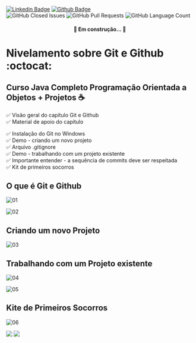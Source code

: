 [![Linkedin Badge](https://img.shields.io/badge/-LinkedIn-blue?style=flat-square&logo=Linkedin&logoColor=white&link=https://www.linkedin.com/in/prasempreweb/)](https://www.linkedin.com/in/prasempreweb/)
[![Github Badge](https://img.shields.io/badge/-Github-000?style=flat-square&logo=Github&logoColor=white&link=https://github.com/PraSempreWeb)](https://github.com/PraSempreWeb)  
<img alt="GitHub Closed Issues" src="https://img.shields.io/github/issues-closed/PraSempreWeb/Nivelamento-sobre-Git-Github" />
<img alt="GitHub Pull Requests" src="https://img.shields.io/github/issues-pr/PraSempreWeb/Nivelamento-sobre-Git-Github" />
<img alt="GitHub Language Count" src="https://img.shields.io/github/languages/count/PraSempreWeb/Nivelamento-sobre-Git-Github" />

<h4 align="center"> 
	🚧  Em construção...  🚧
</h4>


# Nivelamento sobre Git e Github    :octocat:
## Curso Java Completo Programação Orientada a Objetos + Projetos :coffee: 



:white_check_mark: Visão geral do capítulo Git e Github  
:white_check_mark: Material de apoio do capítulo  


:white_check_mark: Instalação do Git no Windows  
:white_check_mark: Demo - criando um novo projeto  
:white_check_mark: Arquivo .gitignore  
:white_check_mark: Demo - trabalhando com um projeto existente  
:white_check_mark: Importante entender - a sequência de commits deve ser respeitada  
:white_check_mark: Kit de primeiros socorros  


## O que é Git e Github   
![01](https://user-images.githubusercontent.com/77255300/109077256-99c98100-76da-11eb-8ee3-a18e2cd256ea.PNG)

![02](https://user-images.githubusercontent.com/77255300/109077339-b82f7c80-76da-11eb-9e83-78b79c1c8328.PNG)

## Criando um novo Projeto  
![03](https://user-images.githubusercontent.com/77255300/109077380-cc737980-76da-11eb-9824-2806a6df7879.PNG)

## Trabalhando com um Projeto existente
![04](https://user-images.githubusercontent.com/77255300/109077433-e4e39400-76da-11eb-9b64-248c102508a9.PNG)

![05](https://user-images.githubusercontent.com/77255300/109077457-ee6cfc00-76da-11eb-9c01-8668277fb09e.PNG)  

## Kite de Primeiros Socorros
![06](https://user-images.githubusercontent.com/77255300/109077472-f9c02780-76da-11eb-8fad-648ed869f0b0.PNG)  


<img src="https://img.shields.io/static/v1?label=Professor&message=Nélio Alces&color=blue&style=for-the-badge&logo="/>
<img src="https://img.shields.io/static/v1?label=Aluno&message=Cristiano Bonifácio&color=blue&style=for-the-badge&logo="/>



